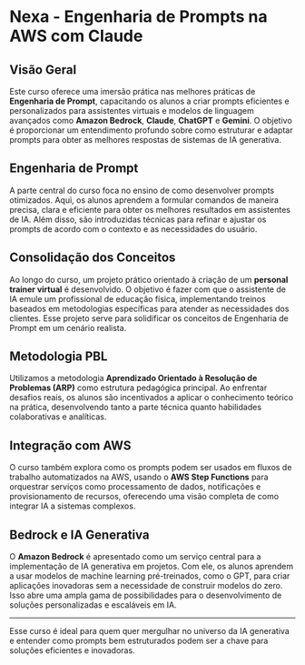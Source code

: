 # Nexa - Engenharia de Prompts na AWS com Claude

## Visão Geral

Este curso oferece uma imersão prática nas melhores práticas de **Engenharia de Prompt**, capacitando os alunos a criar prompts eficientes e personalizados para assistentes virtuais e modelos de linguagem avançados como **Amazon Bedrock**, **Claude**, **ChatGPT** e **Gemini**. O objetivo é proporcionar um entendimento profundo sobre como estruturar e adaptar prompts para obter as melhores respostas de sistemas de IA generativa.

## Engenharia de Prompt

A parte central do curso foca no ensino de como desenvolver prompts otimizados. Aqui, os alunos aprendem a formular comandos de maneira precisa, clara e eficiente para obter os melhores resultados em assistentes de IA. Além disso, são introduzidas técnicas para refinar e ajustar os prompts de acordo com o contexto e as necessidades do usuário.

## Consolidação dos Conceitos

Ao longo do curso, um projeto prático orientado à criação de um **personal trainer virtual** é desenvolvido. O objetivo é fazer com que o assistente de IA emule um profissional de educação física, implementando treinos baseados em metodologias específicas para atender as necessidades dos clientes. Esse projeto serve para solidificar os conceitos de Engenharia de Prompt em um cenário realista.

## Metodologia PBL

Utilizamos a metodologia **Aprendizado Orientado à Resolução de Problemas (ARP)** como estrutura pedagógica principal. Ao enfrentar desafios reais, os alunos são incentivados a aplicar o conhecimento teórico na prática, desenvolvendo tanto a parte técnica quanto habilidades colaborativas e analíticas.

## Integração com AWS

O curso também explora como os prompts podem ser usados em fluxos de trabalho automatizados na AWS, usando o **AWS Step Functions** para orquestrar serviços como processamento de dados, notificações e provisionamento de recursos, oferecendo uma visão completa de como integrar IA a sistemas complexos.

## Bedrock e IA Generativa

O **Amazon Bedrock** é apresentado como um serviço central para a implementação de IA generativa em projetos. Com ele, os alunos aprendem a usar modelos de machine learning pré-treinados, como o GPT, para criar aplicações inovadoras sem a necessidade de construir modelos do zero. Isso abre uma ampla gama de possibilidades para o desenvolvimento de soluções personalizadas e escaláveis em IA.

---

Esse curso é ideal para quem quer mergulhar no universo da IA generativa e entender como prompts bem estruturados podem ser a chave para soluções eficientes e inovadoras.
